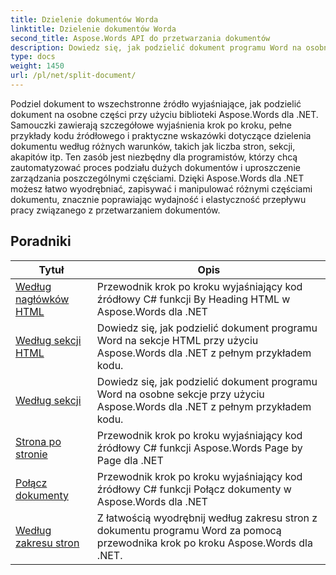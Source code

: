 ```yaml
---
title: Dzielenie dokumentów Worda
linktitle: Dzielenie dokumentów Worda
second_title: Aspose.Words API do przetwarzania dokumentów
description: Dowiedz się, jak podzielić dokument programu Word na osobne części za pomocą Aspose.Words dla .NET. Ten obszerny zasób zawiera szczegółowe samouczki, przykłady kodu źródłowego i praktyczne wskazówki dotyczące dzielenia dokumentów według różnych warunków.
type: docs
weight: 1450
url: /pl/net/split-document/
---
```

Podziel dokument to wszechstronne źródło wyjaśniające, jak podzielić dokument na osobne części przy użyciu biblioteki Aspose.Words dla .NET. Samouczki zawierają szczegółowe wyjaśnienia krok po kroku, pełne przykłady kodu źródłowego i praktyczne wskazówki dotyczące dzielenia dokumentu według różnych warunków, takich jak liczba stron, sekcji, akapitów itp. Ten zasób jest niezbędny dla programistów, którzy chcą zautomatyzować proces podziału dużych dokumentów i uproszczenie zarządzania poszczególnymi częściami. Dzięki Aspose.Words dla .NET możesz łatwo wyodrębniać, zapisywać i manipulować różnymi częściami dokumentu, znacznie poprawiając wydajność i elastyczność przepływu pracy związanego z przetwarzaniem dokumentów.

 ## Poradniki
| Tytuł | Opis |
| --- | --- |
| [Według nagłówków HTML](./by-headings-html/) | Przewodnik krok po kroku wyjaśniający kod źródłowy C# funkcji By Heading HTML w Aspose.Words dla .NET |
| [Według sekcji HTML](./by-sections-html/) | Dowiedz się, jak podzielić dokument programu Word na sekcje HTML przy użyciu Aspose.Words dla .NET z pełnym przykładem kodu. |
| [Według sekcji](./by-sections/) | Dowiedz się, jak podzielić dokument programu Word na osobne sekcje przy użyciu Aspose.Words dla .NET z pełnym przykładem kodu. |
| [Strona po stronie](./page-by-page/) | Przewodnik krok po kroku wyjaśniający kod źródłowy C# funkcji Aspose.Words Page by Page dla .NET |
| [Połącz dokumenty](./merge-documents/) | Przewodnik krok po kroku wyjaśniający kod źródłowy C# funkcji Połącz dokumenty w Aspose.Words dla .NET |
| [Według zakresu stron](./by-page-range/) | Z łatwością wyodrębnij według zakresu stron z dokumentu programu Word za pomocą przewodnika krok po kroku Aspose.Words dla .NET. |